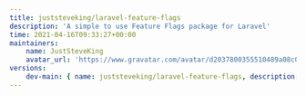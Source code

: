 ```yaml
---
title: juststeveking/laravel-feature-flags
description: 'A simple to use Feature Flags package for Laravel'
time: 2021-04-16T09:33:27+00:00
maintainers:
    name: JustSteveKing
    avatar_url: 'https://www.gravatar.com/avatar/d2037800355510489a08c0057fec3e7e?d=identicon'
versions:
    dev-main: { name: juststeveking/laravel-feature-flags, description: 'A simple to use Feature Flags package for Laravel', keywords: [laravel, JustSteveKing, laravel-feature-flags], homepage: 'https://github.com/JustSteveKing/laravel-feature-flags', version: dev-main, version_normalized: dev-main, license: [MIT], authors: [{ name: 'Steve McDougall', email: juststevemcd@gmail.com }], source: { type: git, url: 'https://github.com/JustSteveKing/laravel-feature-flags.git', reference: ece292c6550672639cda3990576b9936f2282aa0 }, dist: { type: zip, url: 'https://api.github.com/repos/JustSteveKing/laravel-feature-flags/zipball/ece292c6550672639cda3990576b9936f2282aa0', reference: ece292c6550672639cda3990576b9936f2282aa0, shasum: '' }, type: library, support: { source: 'https://github.com/JustSteveKing/laravel-feature-flags/tree/main', issues: 'https://github.com/JustSteveKing/laravel-feature-flags/issues' }, funding: [{ url: 'https://github.com/JustSteveKing', type: github }], time: '2021-05-10T19:03:43+00:00', autoload: { psr-4: { JustSteveKing\Laravel\FeatureFlags\: src/ } }, extra: { laravel: { providers: [JustSteveKing\Laravel\FeatureFlags\FeatureFlagsServiceProvider], aliases: { FeatureFlags: JustSteveKing\Laravel\FeatureFlags\FeatureFlagsFacade } } }, default-branch: true, require: { php: ^8.0, illuminate/contracts: ^8.0 }, require-dev: { nunomaduro/collision: ^5.3, orchestra/testbench: ^6.15, phpunit/phpunit: ^9.3, vimeo/psalm: ^4.4 } }
---
```

